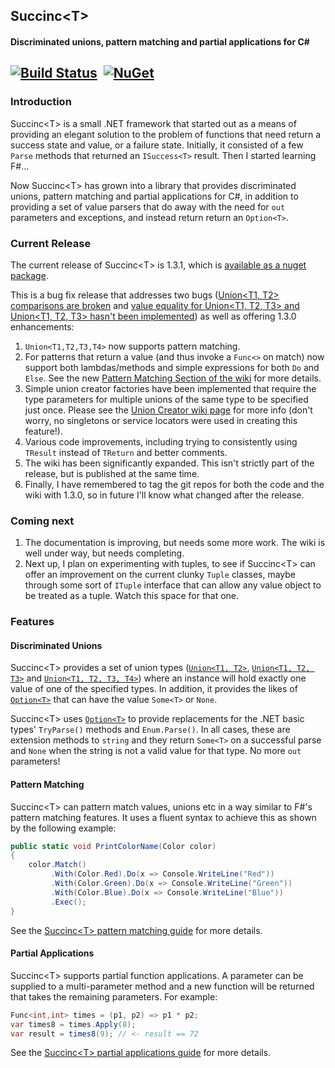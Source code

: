## Succinc\<T\> ##
#### Discriminated unions, pattern matching and partial applications for C#  ####
[![Build Status](https://travis-ci.org/DavidArno/SuccincT.svg?branch=master)](https://travis-ci.org/DavidArno/SuccincT) &nbsp;[![NuGet](https://img.shields.io/nuget/v/SuccincT.svg)](http://www.nuget.org/packages/SuccincT)
----------
### Introduction ###
Succinc\<T\> is a small .NET framework that started out as a means of providing an elegant solution to the problem of functions that need return a success state and value, or a failure state. Initially, it consisted of a few `Parse` methods that returned an `ISuccess<T>` result. Then I started learning F#...

Now Succinc\<T\> has grown into a library that provides discriminated unions, pattern matching and partial applications for C#, in addition to providing a set of value parsers that do away with the need for `out` parameters and exceptions, and instead return return an `Option<T>`.

### Current Release ###
The current release of Succinc\<T\> is 1.3.1, which is [available as a nuget package](https://www.nuget.org/packages/SuccincT/). 

This is a bug fix release that addresses two bugs ([Union<T1, T2> comparisons are broken](https://github.com/DavidArno/SuccincT/issues/1) and [value equality for Union\<T1, T2, T3\> and Union\<T1, T2, T3\> hasn't been implemented](https://github.com/DavidArno/SuccincT/issues/2)) as well as offering 1.3.0 enhancements:

1. `Union<T1,T2,T3,T4>` now supports pattern matching.
2. For patterns that return a value (and thus invoke a `Func<>` on match) now support both lambdas/methods and simple expressions for both `Do` and `Else`. See the new [Pattern Matching Section of the wiki](PatternMatching) for more details.
3. Simple union creator factories have been implemented that require the type parameters for multiple unions of the same type to be specified just once. Please see the [Union Creator wiki page](UnionCreators) for more info (don't worry, no singletons or service locators were used in creating this feature!).
4. Various code improvements, including trying to consistently using `TResult` instead of `TReturn` and better comments.
5. The wiki has been significantly expanded. This isn't strictly part of the release, but is published at the same time.
6. Finally, I have remembered to tag the git repos for both the code and the wiki with 1.3.0, so in future I'll know what changed after the release.

### Coming next ####
1. The documentation is improving, but needs some more work. The wiki is well under way, but needs completing.
2. Next up, I plan on experimenting with tuples, to see if Succinc\<T\> can offer an improvement on the current clunky `Tuple` classes, maybe through some sort of `ITuple` interface that can allow any value object to be treated as a tuple. Watch this space for that one. 

### Features ###
#### Discriminated Unions ####
Succinc\<T\> provides a set of union types ([`Union<T1, T2>`](https://github.com/DavidArno/SuccincT/wiki/UnionT1T2), [`Union<T1, T2, T3>`](https://github.com/DavidArno/SuccincT/wiki/UnionT1T2T3) and [`Union<T1, T2, T3, T4>`](https://github.com/DavidArno/SuccincT/wiki/UnionT1T2T3T4)) where an instance will hold exactly one value of one of the specified types. In addition, it provides the likes of [`Option<T>`](https://github.com/DavidArno/SuccincT/wiki/Option_T_) that can have the value `Some<T>` or `None`.

Succinc\<T\> uses [`Option<T>`](https://github.com/DavidArno/SuccincT/wiki/Option_T_) to provide replacements for the .NET basic types' `TryParse()` methods and `Enum.Parse()`. In all cases, these are extension methods to `string` and they return `Some<T>` on a successful parse and `None` when the string is not a valid value for that type. No more `out` parameters!

#### Pattern Matching ####
Succinc\<T\> can pattern match values, unions etc in a way similar to F#'s pattern matching features. It uses a fluent syntax to achieve this as shown by the following example:
```csharp
public static void PrintColorName(Color color)
{
    color.Match()
         .With(Color.Red).Do(x => Console.WriteLine("Red"))
         .With(Color.Green).Do(x => Console.WriteLine("Green"))
         .With(Color.Blue).Do(x => Console.WriteLine("Blue"))
         .Exec();
}
```

See the [Succinc\<T\> pattern matching guide](https://github.com/DavidArno/SuccincT/wiki/PatternMatching) for more details.

#### Partial Applications ####
Succinc\<T\> supports partial function applications. A parameter can be supplied to a multi-parameter method and a new function will be returned that takes the remaining parameters. For example:

```csharp
Func<int,int> times = (p1, p2) => p1 * p2;
var times8 = times.Apply(8);
var result = times8(9); // <- result == 72
```

See the [Succinc\<T\> partial applications guide](https://github.com/DavidArno/SuccincT/wiki/PartialFunctionApplications) for more details.

